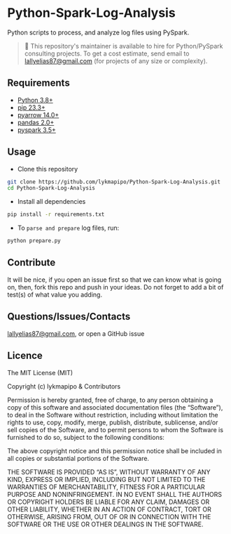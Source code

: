 # Python-Spark-Log-Analysis

Python scripts to process, and analyze log files using PySpark.

> 👋 This repository's maintainer is available to hire for Python/PySpark consulting projects. To get a cost estimate, send email to lallyelias87@gmail.com (for projects of any size or complexity).

## Requirements

- [Python 3.8+](https://www.python.org/)
- [pip 23.3+](https://github.com/pypa/pip)
- [pyarrow 14.0+](https://github.com/apache/arrow)
- [pandas 2.0+](https://github.com/pandas-dev/pandas)
- [pyspark 3.5+](https://github.com/apache/spark/tree/master/python)

## Usage

- Clone this repository
```sh
git clone https://github.com/lykmapipo/Python-Spark-Log-Analysis.git
cd Python-Spark-Log-Analysis
```

- Install all dependencies

```sh
pip install -r requirements.txt
```

- To `parse and prepare` log files, run:
```sh
python prepare.py
```

## Contribute

It will be nice, if you open an issue first so that we can know what is going on, then, fork this repo and push in your ideas. Do not forget to add a bit of test(s) of what value you adding.

## Questions/Issues/Contacts

lallyelias87@gmail.com, or open a GitHub issue


## Licence

The MIT License (MIT)

Copyright (c) lykmapipo & Contributors

Permission is hereby granted, free of charge, to any person obtaining a copy of this software and associated documentation files (the “Software”), to deal in the Software without restriction, including without limitation the rights to use, copy, modify, merge, publish, distribute, sublicense, and/or sell copies of the Software, and to permit persons to whom the Software is furnished to do so, subject to the following conditions:

The above copyright notice and this permission notice shall be included in all copies or substantial portions of the Software.

THE SOFTWARE IS PROVIDED “AS IS”, WITHOUT WARRANTY OF ANY KIND, EXPRESS OR IMPLIED, INCLUDING BUT NOT LIMITED TO THE WARRANTIES OF MERCHANTABILITY, FITNESS FOR A PARTICULAR PURPOSE AND NONINFRINGEMENT. IN NO EVENT SHALL THE AUTHORS OR COPYRIGHT HOLDERS BE LIABLE FOR ANY CLAIM, DAMAGES OR OTHER LIABILITY, WHETHER IN AN ACTION OF CONTRACT, TORT OR OTHERWISE, ARISING FROM, OUT OF OR IN CONNECTION WITH THE SOFTWARE OR THE USE OR OTHER DEALINGS IN THE SOFTWARE.

